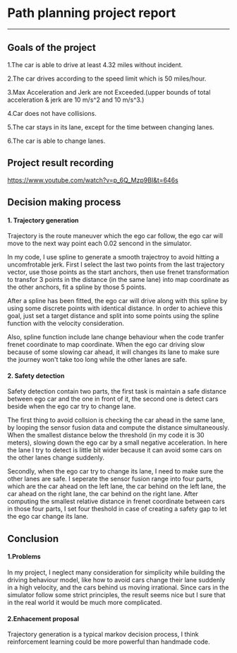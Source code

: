 # Path planning project report

------------------------------------------------------------------

## Goals of the project

1.The car is able to drive at least 4.32 miles without incident.

2.The car drives according to the speed limit which is 50 miles/hour.

3.Max Acceleration and Jerk are not Exceeded.(upper bounds of total acceleration & jerk are 10 m/s^2 and 10 m/s^3.)

4.Car does not have collisions.

5.The car stays in its lane, except for the time between changing lanes.

6.The car is able to change lanes.

## Project result recording

https://www.youtube.com/watch?v=p_6Q_Mzp9BI&t=646s

## Decision making process

#### 1. Trajectory generation

Trajectory is the route maneuver which the ego car follow, the ego car will move to the next way point each 0.02 sencond in the simulator.

In my code, I use spline to generate a smooth trajectroy to avoid hitting a uncomfrotable jerk. First I select the last two points from the last trajectory vector, use those points as the start anchors, then use frenet transformation to transfor 3 points in the distance (in the same lane) into map coordinate as the other anchors, fit a spline by those 5 points.

After a spline has been fitted, the ego car will drive along with this spline by using some discrete points with identical distance. In order to achieve this goal, just set a target distance and split into some points using the spline function with the velocity consideration.

Also, spline function include lane change behaviour when the code tranfer frenet coordinate to map coordinate. When the ego car driving slow because of some slowing car ahead, it will changes its lane to make sure the journey won't take too long while the other lanes are safe.

#### 2. Safety detection

Safety detection contain two parts, the first task is maintain a safe distance between ego car and the one in front of it, the second one is detect cars beside when the ego car try to change lane.

The first thing to avoid collsion is checking the car ahead in the same lane, by looping the sensor fusion data and compute the distance simultaneously. When the smallest distance below the threshold (in my code it is 30 meters), slowing down the ego car by a small negative acceleration. In here the lane I try to detect is little bit wider because it can avoid some cars on the other lanes change suddenly.

Secondly, when the ego car try to change its lane, I need to make sure the other lanes are safe. I seperate the sensor fusion range into four parts, which are the car ahead on the left lane, the car behind on the left lane, the car ahead on the right lane, the car behind on the right lane. After computing the smallest relative distance in frenet coordinate between cars in those four parts, I set four theshold in case of creating a safety gap to let the ego car change its lane.

## Conclusion

#### 1.Problems

In my project, I neglect many consideration for simplicity while building the driving behaviour model, like how to avoid cars change their lane suddenly in a high velocity, and the cars behind us moving irrational. Since cars in the simulator follow some strict principles, the result seems nice but I sure that in the real world it would be much more complicated.

#### 2.Enhacement proposal

Trajectory generation is a typical markov decision process, I think reinforcement learning could be more powerful than handmade code.
